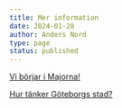 ```yaml
---
title: Mer information
date: 2024-01-28
author: Anders Nord
type: page
status: published
---
```


[Vi börjar i Majorna!](pages/majorna.md)

[Hur tänker Göteborgs stad?](pages/goteborg.md)
